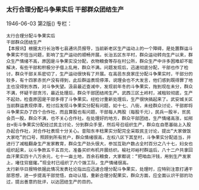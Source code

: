 ### 太行合理分配斗争果实后  干部群众团结生产

1946-06-03
第2版()
专栏：

    太行合理分配斗争果实后
    干部群众团结生产
    【本报讯】根据太行长治等七县通讯员报导，当前新老区生产运动上的一个障碍，是处置群运斗争果实不恰当问题，影响了生产运动的顺畅开展。长治五区东平村，群众运动转向生产以来，群众生产情绪不高，原因是斗争果实没分配，衣物粮食等存在村公所，群众生产中许多困难却不能解决，有些干部和积极分子借上乱用，群众不满。问题发现后，迅速彻底分配，干部也作了检讨，群众干部关系密切了，生产运动很快有了开展。在高邑东良家庄分配斗争果实时，干部分的较多，有十四家赤贫户没有得到，此后群运表现停滞，说理会也不大发言，他们感到既得罪了地主也没得到东西，对斗争失望。汲县最近查减中，发现前年冬的斗争果实，拖到现在未分，群众不满，怀疑干部贪污，最近处理后，群众干部团结闹生产。武西三区土岭村，减租较彻底，生产不起劲，检查原因是干部多得了斗争果实。经检讨重新处理后，生产很快搞起来了。武安城关区当前群运表现停滞，检讨后发现斗争果实分配有问题，如十七、八街，未经群众讨论，干部即将斗争果实办了四个合作社，而且算股也有问题，干部每人两股（每股千元），民兵一股半，贫民会员一股，群众不满，也不关心合作社。在处理好的地方，群众干部团结，生产情绪高涨，如邢台×街斗争果实分配经过民主讨论，分到群众手里，然后号召组织生产，群众在自愿基础上入股办起合作社，对合作社表现十分关心。昔阳东丰稔果实分配完全采取民主讨论，提出“大家做饭大家吃”的口号，照顾到所有贫户，群众情绪很高，左权八区下其至村，斗争果实分配适当，并进行了减租翻身生产发家教育，群众生产劲头很大，参加互助户数占全村百分之八十七，妇女也组织起来，以斗争款五千五百元，准备买织布机开展纺织。榆社邓峪村群运后，八十二户共拿回血汗果实四十八万余元，七十一亩土地，百余石粮食，大家都说：“把咱血汗钱，用到生产发家上，堵住穷窟窿。”现全村已组织了六个拨工队，生产情绪很高。
    太行新华日报特依据此情况发表社论指出应迅速合理分配斗争果实，处理时，应特别注意打通干部思想，进一步提高干部觉悟，自动认错，重新合理分配果实，群众方面，应全面认识干部的功过，提出善意的批评，以达团结生产的目的。
